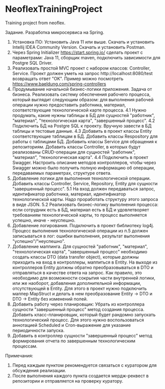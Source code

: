 # NeoflexTrainingProject
Training project from neoflex.

Задание. Разработка микросервиса на Spring.
1. Установка ПО:
Установить Java 11 или выше. Скачать и установить Intellij IDEA Community Version. Скачать и установить Postman.
2. Через Spring Initializer https://start.spring.io/ сделать проект с параметрами: Java 11, сборщик maven, подключить зависимости для Postgre SQL Driver.
3. Реализовать простой MVC проект с набором классов: Controller, Service. Проект должен уметь на запрос http://localhost:8080/test возвращать ответ "OK". Пример можно посмотреть https://www.baeldung.com/spring-controllers
4. Продумывание начальной бизнес-логики приложения.
Задача от бизнеса. Реализовать систему обеспечения рабочего процесса, который выглядит следующим образом: для выполнения рабочей операции нужно предоставить работника, материал, соответствующие технологической карте процесса.
4.1 Нужно продумать, какие нужны таблицы в БД для сущностей "работник", "материал", "технологическая карта", "завершенный процесс".
4.2 Подключить БД на Postgre SQL к проекту. Вручную завести в БД таблицы и тестовые данные.
4.3 Добавить в проект классы Entity соответствующие таблицам в БД. Добавить классы Respository для работы с таблицами БД. Добавить классы Service для обращения к репозиториям. Добавить классы Controller, в которых будут реализованы CRUD-операции для сущностей "работник", "материал", "технологическая карта".
4.4 Подключить в проект Swagger. Настроить описание методов контроллеров, чтобы через Swagger можно было получить полную информацию об операции, передаваемых параметрах, структуре ответа.
5. Добавление логики для выполнения технологической операции. Добавить классы Controller, Service, Repository, Entity для сущности "завершенный процесс".
5.1 На вход должен передаваться запрос, идентификатор работника, материал, идентификатор технологической карты. Надо проработать структуру этого запроса в виде JSON.
5.2 Реализовать бизнес-логику выполнения процесса: если сотрудник есть в БД, материал есть в БД и удовлетворяет требованиям технологической карты, то процесс выполняется успешно, иначе - неуспешно.
6. Добавление логирования.
Подключить в проект библиотеку log4j. Процесс выполнения технологической операции из п.5 должен записываться в лог: ошибки выполнения, результат выполнения "успешно"/"неуспешно".
7. Добавление маппинга.
Для сущностей "работник", "материал", "технологическая карта", "завершенный процесс" необходимо создать классы DTO (data transfer object), которые должны приходить на вход в контроллеры, маппиться в Entity. На выходе из контроллеров Entity должны обратно преобразовываться в DTO и отправляться в качестве ответа на запрос. Как правило, это необходимо для возможности сокрытия части внутренней логики, или же наоборот, добавления дополнительной информации, отсутствующей в Entity.
Для этого в проект нужно подключить маппер MapStruct и делать в нем преобразование Entity -> DTO и DTO -> Entity без изменений полей.
8. Добавить работу через планировщик:
Убрать из контроллера сущности "завершенный процесс" метод создания процесса. Добавить класс-планировщик, который будет рандомно запускать технологический процесс.
Для этого нужно воспользоваться аннотацией Scheduled и Cron-выражение для указание периодичности запуска.
9. Добавить в контроллер сущности "завершенный процесс" метод формирования отчета по завершенным технологическим процессам.


Примечания:
1. Перед каждым пунктом рекомендуется связаться с куратором для обсуждения реализации.
2. После выполнения каждого пункта создается мердж-реквест в репозитории и отправляется на проверку куратору.
